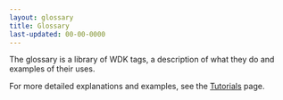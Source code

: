 ```yaml
---
layout: glossary
title: Glossary
last-updated: 00-00-0000
---
```


<!-- last-updated must be 00-00-0000 else the title will be repeated on the page (three times!) and the date will display - not required for these landing pages. -->

The glossary is a library of WDK tags, a description of what they do and examples of their uses.

For more detailed explanations and examples, see the [Tutorials](/pages/tutorials/tutorials.html) page. 